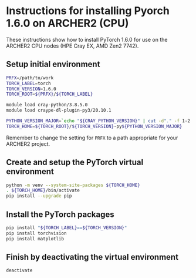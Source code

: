 Instructions for installing Pyorch 1.6.0 on ARCHER2 (CPU)
=========================================================

These instructions show how to install PyTorch 1.6.0 for use on the ARCHER2 CPU nodes (HPE Cray EX, AMD Zen2 7742).


Setup initial environment
-------------------------

```bash
PRFX=/path/to/work
TORCH_LABEL=torch
TORCH_VERSION=1.6.0
TORCH_ROOT=${PRFX}/${TORCH_LABEL}

module load cray-python/3.8.5.0
module load craype-dl-plugin-py3/20.10.1

PYTHON_VERSION_MAJOR=`echo "${CRAY_PYTHON_VERSION}" | cut -d"." -f 1-2 | tr -d .`
TORCH_HOME=${TORCH_ROOT}/${TORCH_VERSION}-py${PYTHON_VERSION_MAJOR}
```

Remember to change the setting for `PRFX` to a path appropriate for your ARCHER2 project.


Create and setup the PyTorch virtual environment
------------------------------------------------

```bash
python -m venv --system-site-packages ${TORCH_HOME}
. ${TORCH_HOME}/bin/activate
pip install --upgrade pip
```


Install the PyTorch packages
----------------------------

```bash
pip install "${TORCH_LABEL}==${TORCH_VERSION}"
pip install torchvision
pip install matplotlib
```


Finish by deactivating the virtual environment
----------------------------------------------

```bash
deactivate
```
